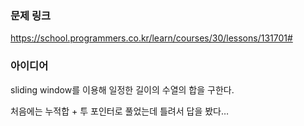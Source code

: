 ### 문제 링크

https://school.programmers.co.kr/learn/courses/30/lessons/131701#

### 아이디어

sliding window를 이용해 일정한 길이의 수열의 합을 구한다. 

처음에는 누적합 + 투 포인터로 풀었는데 틀려서 답을 봤다…
